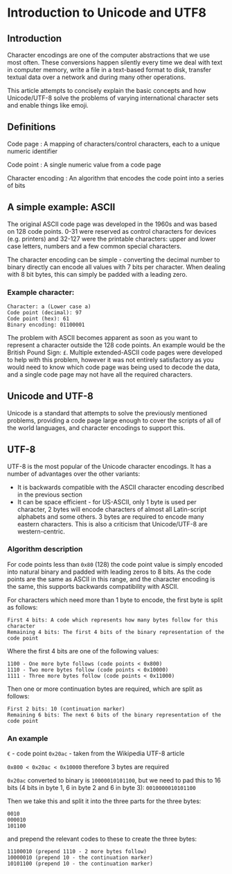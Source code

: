 # Introduction to Unicode and UTF8

## Introduction

Character encodings are one of the computer abstractions that we use most often. These conversions happen silently every time we deal with text in computer memory, write a file in
a text-based format to disk, transfer textual data over a network and during many other operations.

This article attempts to concisely explain the basic concepts and how Unicode/UTF-8 solve the problems of varying international character sets and enable things like emoji.

## Definitions

Code page
: A mapping of characters/control characters, each to a unique numeric identifier

Code point
: A single numeric value from a code page

Character encoding
: An algorithm that encodes the code point into a series of bits

## A simple example: ASCII

The original ASCII code page was developed in the 1960s and was based on 128 code points. 0-31 were reserved as control characters for devices (e.g. printers) and 32-127 were
the printable characters: upper and lower case letters, numbers and a few common special characters.

The character encoding can be simple - converting the decimal number to binary directly can encode all values with 7 bits per character. When dealing with 8 bit bytes, this can
simply be padded with a leading zero.

### Example character:
```
Character: a (Lower case a)
Code point (decimal): 97
Code point (hex): 61
Binary encoding: 01100001
```

The problem with ASCII becomes apparent as soon as you want to represent a character outside the 128 code points. An example would be the British Pound Sign: `£`.
Multiple extended-ASCII code pages were developed to help with this problem, however it was not entirely satisfactory as you would need to know which code page
was being used to decode the data, and a single code page may not have all the required characters.

## Unicode and UTF-8

Unicode is a standard that attempts to solve the previously mentioned problems, providing a code page large enough to cover the scripts of all of the world languages,
and character encodings to support this.

## UTF-8
UTF-8 is the most popular of the Unicode character encodings. It has a number of advantages over the other variants:
* It is backwards compatible with the ASCII character encoding described in the previous section
* It can be space efficient - for US-ASCII, only 1 byte is used per character, 2 bytes will encode characters of almost all Latin-script alphabets and some others. 3 bytes are
required to encode many eastern characters. This is also a criticism that Unicode/UTF-8 are western-centric.

### Algorithm description

For code points less than `0x80` (128) the code point value is simply encoded into natural binary and padded with leading zeros to 8 bits. As the code points are the same as
ASCII in this range, and the character encoding is the same, this supports backwards compatibility with ASCII.

For characters which need more than 1 byte to encode, the first byte is split as follows:

```
First 4 bits: A code which represents how many bytes follow for this character
Remaining 4 bits: The first 4 bits of the binary representation of the code point
```
Where the first 4 bits are one of the following values:
```
1100 - One more byte follows (code points < 0x800)
1110 - Two more bytes follow (code points < 0x10000)
1111 - Three more bytes follow (code points < 0x11000)
```

Then one or more continuation bytes are required, which are split as follows:
```
First 2 bits: 10 (continuation marker)
Remaining 6 bits: The next 6 bits of the binary representation of the code point
```

### An example

`€` - code point `0x20ac` - taken from the Wikipedia UTF-8 article

`0x800 < 0x20ac < 0x10000` therefore 3 bytes are required

`0x20ac` converted to binary is `10000010101100`, but we need to pad this to 16 bits (4 bits in byte 1, 6 in byte 2 and 6 in byte 3):
`0010000010101100`

Then we take this and split it into the three parts for the three bytes:
```
0010
000010
101100
```

and prepend the relevant codes to these to create the three bytes:
```
11100010 (prepend 1110 - 2 more bytes follow)
10000010 (prepend 10 - the continuation marker)
10101100 (prepend 10 - the continuation marker)
```
